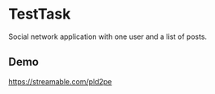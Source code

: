 # TestTask

Social network application with one user and a list of posts.

## Demo

https://streamable.com/pld2pe
